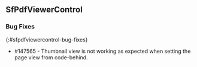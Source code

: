 ## SfPdfViewerControl

### Bug Fixes
{:#sfpdfviewercontrol-bug-fixes}

* \#147565 - Thumbnail view is not working as expected when setting the page view from code-behind.